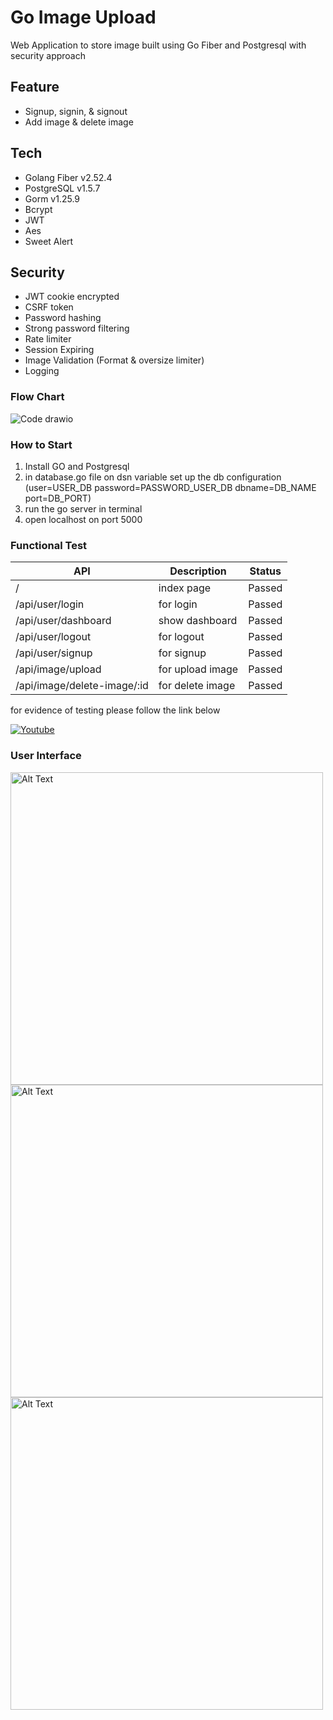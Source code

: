 # Go Image Upload 
Web Application to store image built using Go Fiber and Postgresql with security approach 


## Feature 
- Signup, signin, & signout
- Add image & delete image

## Tech 
- Golang Fiber v2.52.4
- PostgreSQL v1.5.7
- Gorm v1.25.9
- Bcrypt
- JWT
- Aes
- Sweet Alert

## Security 
- JWT cookie encrypted
- CSRF token
- Password hashing
- Strong password filtering
- Rate limiter
- Session Expiring
- Image Validation (Format & oversize limiter)
- Logging

### Flow Chart 
![Code drawio](https://github.com/ferizco/Go-Image-Uploadv2/assets/71595406/c4f1d3ae-4eb9-4125-9487-d30000cf6719)

### How to Start 
1. Install GO and Postgresql
2. in database.go file on dsn variable set up the db configuration (user=USER_DB password=PASSWORD_USER_DB dbname=DB_NAME port=DB_PORT)
3. run the go server in terminal
4. open localhost on port 5000

### Functional Test 
| API | Description | Status |
| ----- | ---------- | -----|
| / | index page | Passed |
| /api/user/login | for login | Passed |
| /api/user/dashboard | show dashboard | Passed |
| /api/user/logout | for logout | Passed |
| /api/user/signup | for signup | Passed |
| /api/image/upload | for upload image | Passed |
| /api/image/delete-image/:id | for delete image | Passed |

for evidence of testing please follow the link below

[![Youtube](https://img.youtube.com/vi/ox77gO_zs0Q/0.jpg)](https://www.youtube.com/watch?v=ox77gO_zs0Q)


### User Interface
<img src="https://github.com/ferizco/Go-Image-Uploadv2/assets/71595406/d8e8f933-06dc-4861-99dd-6a7c6abca3f7" alt="Alt Text" width="500">
<img src="https://github.com/ferizco/Go-Image-Uploadv2/assets/71595406/6f800809-821c-4375-a0ee-40ce00a4c532" alt="Alt Text" width="500">
<img src="https://github.com/ferizco/Go-Image-Uploadv2/assets/71595406/76abb8de-2c16-4a09-ba17-eb5cc03d3e2e" alt="Alt Text" width="500">




